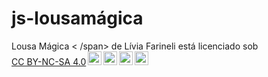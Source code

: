 # js-lousamágica
<p xmlns:cc="http://creativecommons.org/ns#" xmlns:dct="http://purl.org/dc/terms/"><span property="dct:title">Lousa Mágica < /span> de <span property="cc:attributionName">Lívia Farineli</span> está licenciado sob <a href="https://creativecommons.org/licenses/by-nc-sa/4.0/?ref=chooser -v1" target="_blank" rel="license noopener noreferrer" style="display:inline-block;">CC BY-NC-SA 4.0<img style="height:22px!important;margin-left:3px; alinhamento vertical: texto inferior;" src="https://mirrors.creativecommons.org/presskit/icons/cc.svg?ref=chooser-v1" alt=""><img style="height:22px!important;margin-left:3px;vertical -align:texto inferior;" src="https://mirrors.creativecommons.org/presskit/icons/by.svg?ref=chooser-v1" alt=""><img style="height:22px!important;margin-left:3px;vertical -align:texto inferior;" src="https://mirrors.creativecommons.org/presskit/icons/nc.svg?ref=chooser-v1" alt=""><img style="height:22px!important;margin-left:3px;vertical -align:texto inferior;" src="https://mirrors.creativecommons.org/presskit/icons/sa.svg?ref=chooser-v1" alt=""></a></p>

